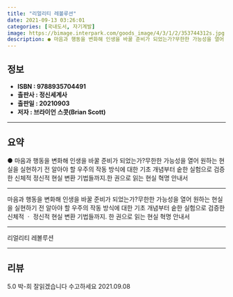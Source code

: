 ```yaml
---
title: "리얼리티 레볼루션"
date: 2021-09-13 03:26:01
categories: [국내도서, 자기계발]
image: https://bimage.interpark.com/goods_image/4/3/1/2/353744312s.jpg
description: ● 마음과 행동을 변화해 인생을 바꿀 준비가 되었는가?무한한 가능성을 열어 원하는 현실을 실현하기 전 알아야 할 우주의 작동 방식에 대한 기초 개념부터 숱한 실험으로 검증한 신체적 정신적 현실 변환 기법들까지.한 권으로 읽는 현실 혁명 안내서
---
```


## **정보**

- **ISBN : 9788935704491**
- **출판사 : 정신세계사**
- **출판일 : 20210903**
- **저자 : 브라이언 스콧(Brian Scott)**

------



## **요약**

●  마음과 행동을 변화해 인생을 바꿀 준비가 되었는가?무한한 가능성을 열어 원하는 현실을 실현하기 전 알아야 할 우주의 작동 방식에 대한 기초 개념부터 숱한 실험으로 검증한 신체적  정신적 현실 변환 기법들까지.한 권으로 읽는 현실 혁명 안내서

------

마음과 행동을 변화해 인생을 바꿀 준비가 되었는가?무한한 가능성을 열어 원하는 현실을 실현하기 전 알아야 할 우주의 작동 방식에 대한 기초 개념부터 숱한 실험으로 검증한 신체적 ㆍ 정신적 현실 변환 기법들까지. 한 권으로 읽는 현실 혁명 안내서

------


리얼리티 레볼루션 

------


## **리뷰** 

5.0 박-희 잘읽겠습니다 수고하세요 2021.09.08 <br/>